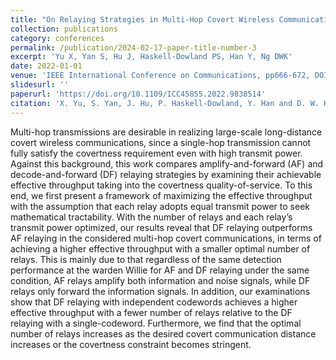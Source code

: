 ```yaml
---
title: "On Relaying Strategies in Multi-Hop Covert Wireless Communications"
collection: publications
category: conferences
permalink: /publication/2024-02-17-paper-title-number-3
excerpt: 'Yu X, Yan S, Hu J, Haskell-Dowland PS, Han Y, Ng DWK'
date: 2022-01-01
venue: 'IEEE International Conference on Communications, pp666-672, DOI: 10.1109/ICC45855.2022.9838514'
slidesurl: ''
paperurl: 'https://doi.org/10.1109/ICC45855.2022.9838514'
citation: 'X. Yu, S. Yan, J. Hu, P. Haskell-Dowland, Y. Han and D. W. K. Ng, "On Relaying Strategies in Multi-Hop Covert Wireless Communications" ICC 2022 - IEEE International Conference on Communications, Seoul, Korea, Republic of, 2022, pp. 666-672, doi: 10.1109/ICC45855.2022.9838514'
---
```


Multi-hop transmissions are desirable in realizing large-scale long-distance covert wireless communications, since a single-hop transmission cannot fully satisfy the covertness requirement even with high transmit power. Against this background, this work compares amplify-and-forward (AF) and decode-and-forward (DF) relaying strategies by examining their achievable effective throughput taking into the covertness quality-of-service. To this end, we first present a framework of maximizing the effective throughput with the assumption that each relay adopts equal transmit power to seek mathematical tractability. With the number of relays and each relay’s transmit power optimized, our results reveal that DF relaying outperforms AF relaying in the considered multi-hop covert communications, in terms of achieving a higher effective throughput with a smaller optimal number of relays. This is mainly due to that regardless of the same detection performance at the warden Willie for AF and DF relaying under the same condition, AF relays amplify both information and noise signals, while DF relays only forward the information signals. In addition, our examinations show that DF relaying with independent codewords achieves a higher effective throughput with a fewer number of relays relative to the DF relaying with a single-codeword. Furthermore, we find that the optimal number of relays increases as the desired covert communication distance increases or the covertness constraint becomes stringent.
